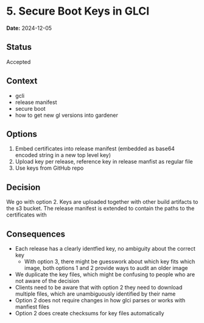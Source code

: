 # 5. Secure Boot Keys in GLCI

**Date:** 2024-12-05

## Status

Accepted

## Context

- gcli
- release manifest
- secure boot
- how to get new gl versions into gardener

## Options

1. Embed certificates into release manifest (embedded as base64 encoded string in a new top level key)
2. Upload key per release, reference key in release manfist as regular file
3. Use keys from GitHub repo

## Decision

We go with option 2.
Keys are uploaded together with other build artifacts to the s3 bucket.
The release manifest is extended to contain the paths to the certificates with 

## Consequences

- Each release has a clearly identfied key, no ambiguity about the correct key
  - With option 3, there might be guesswork about which key fits which image, both options 1 and 2 provide ways to audit an older image
- We duplicate the key files, which might be confusing to people who are not aware of the decision
- Clients need to be aware that with option 2 they need to download multiple files, which are unambiguously identified by their name
- Option 2 does not require changes in how glci parses or works with manfiest files
- Option 2 does create checksums for key files automatically
